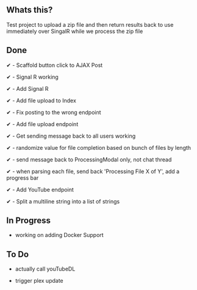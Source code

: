 ## Whats this?

Test project to upload a zip file and then return results back to use immediately over SingalR while we process the zip file


## Done

✔ - Scaffold button click to AJAX Post

✔ - Signal R working

✔ - Add Signal R

✔ - Add file upload to Index

✔ - Fix posting to the wrong endpoint

✔ - Add file upload endpoint

✔ - Get sending message back to all users working

✔ - randomize value for file completion based on bunch of files by length

✔ - send message back to ProcessingModal only, not chat thread

✔ - when parsing each file, send back 'Processing File X of Y', add a progress bar 

✔ - Add YouTube endpoint

✔ - Split a multiline string into a list of strings

## In Progress

 * working on adding Docker Support


## To Do 

* actually call youTubeDL

* trigger plex update




